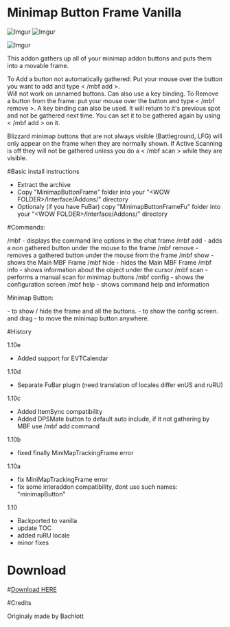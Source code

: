 # Minimap Button Frame Vanilla
 
 
 ![Imgur](http://i.imgur.com/Tkf3gaa.jpg) ![Imgur](http://i.imgur.com/Kn2r6R5.jpg)
 
 ![Imgur](http://i.imgur.com/4swDXim.jpg)
 
This addon gathers up all of your minimap addon buttons and puts them into a movable frame.

To Add a button not automatically gathered: Put your mouse over the button you want to add and type < /mbf add >.  
Will not work on unnamed buttons.  Can also use a key binding.
To Remove a button from the frame: put your mouse over the button and type < /mbf remove >.  A key binding can also be used.
It will return to it's previous spot and not be gathered next time.  You can set it to be gathered again by using < /mbf add > on it.

Blizzard minimap buttons that are not always visible (Battleground, LFG) will only appear on the frame when they are normally shown.
If Active Scanning is off they will not be gathered unless you do a < /mbf scan > while they are visible.


#Basic install instructions

- Extract the archive
- Copy "MinimapButtonFrame" folder into your "\<WOW FOLDER>/Interface/Addons/" directory
- Optionaly (if you have FuBar) copy "MinimapButtonFrameFu" folder into your "\<WOW FOLDER>/Interface/Addons/" directory  


#Commands:

   /mbf        - displays the command line options in the chat frame
   /mbf add    - adds a non gathered button under the mouse to the frame
   /mbf remove - removes a gathered button under the mouse from the frame
   /mbf show   - shows the Main MBF Frame
   /mbf hide   - hides the Main MBF Frame
   /mbf info   - shows information about the object under the cursor
   /mbf scan   - performs a manual scan for minimap buttons
   /mbf config - shows the configuration screen
   /mbf help   - shows command help and information

Minimap Button:

<Left-click>           - to show / hide the frame and all the buttons.
<Shift-click>          - to show the config screen.
<Right-click> and drag - to move the minimap button anywhere.


#History

1.10e

+ Added support for EVTCalendar

1.10d

+ Separate FuBar plugin (need translation of locales differ enUS and ruRU)

1.10c

+ Added ItemSync compatibility
+ Added DPSMate button to default auto include, if it not gathering by MBF use /mbf add command

1.10b

+ fixed finally MiniMapTrackingFrame error	

1.10a	

+ fix MiniMapTrackingFrame error
+ fix some interaddon compatibility, dont use such names:  "minimapButton"	

1.10

+ Backported to vanilla
+ update TOC
+ added ruRU locale
+ minor fixes
	
# Download
#<a href="https://github.com/laytya/MinimapButtonFrame-vanilla/releases/latest">Download HERE</a>

#Credits

Originaly made by Bachlott
